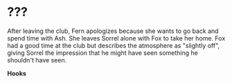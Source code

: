 # ???
After leaving the club, Fern apologizes because she wants to go back and spend time with Ash. She leaves Sorrel alone with Fox to take her home. Fox had a good time at the club but describes the atmosphere as "slightly off", giving Sorrel the impression that he might have seen something he shouldn't have seen.

**Hooks**
